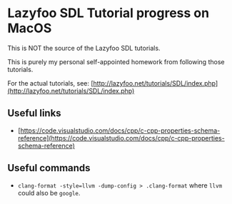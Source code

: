 # Lazyfoo SDL Tutorial progress on MacOS

This is NOT the source of the Lazyfoo SDL tutorials.

This is purely my personal self-appointed homework from following those tutorials.

For the actual tutorials, see:
[http://lazyfoo.net/tutorials/SDL/index.php](http://lazyfoo.net/tutorials/SDL/index.php)

## Useful links

* [https://code.visualstudio.com/docs/cpp/c-cpp-properties-schema-reference](https://code.visualstudio.com/docs/cpp/c-cpp-properties-schema-reference)

## Useful commands

* `clang-format -style=llvm -dump-config > .clang-format` where `llvm` could also be `google`.
